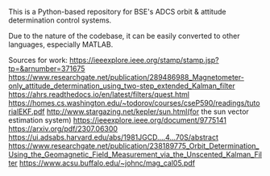 This is a Python-based repository for BSE's ADCS orbit & attitude determination control systems.

Due to the nature of the codebase, it can be easily converted to other languages, especially MATLAB.

Sources for work:
https://ieeexplore.ieee.org/stamp/stamp.jsp?tp=&arnumber=371675
https://www.researchgate.net/publication/289486988_Magnetometer-only_attitude_determination_using_two-step_extended_Kalman_filter
https://ahrs.readthedocs.io/en/latest/filters/quest.html
https://homes.cs.washington.edu/~todorov/courses/cseP590/readings/tutorialEKF.pdf
http://www.stargazing.net/kepler/sun.html(for the sun vector estimation system)
https://ieeexplore.ieee.org/document/9775141
https://arxiv.org/pdf/2307.06300
https://ui.adsabs.harvard.edu/abs/1981JGCD....4...70S/abstract
https://www.researchgate.net/publication/238189775_Orbit_Determination_Using_the_Geomagnetic_Field_Measurement_via_the_Unscented_Kalman_Filter
https://www.acsu.buffalo.edu/~johnc/mag_cal05.pdf


